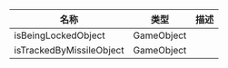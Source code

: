 | 名称 | 类型 | 描述 |
| ----------- | ----------- | ----------- |
| isBeingLockedObject | GameObject |  |
| isTrackedByMissileObject | GameObject |  |
